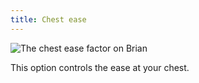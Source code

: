 ```yaml
---
title: Chest ease
---
```


![The chest ease factor on Brian](./chestease.svg)

This option controls the ease at your chest.